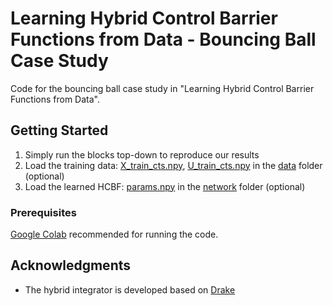 # Learning Hybrid Control Barrier Functions from Data - Bouncing Ball Case Study

Code for the bouncing ball case study in "Learning Hybrid Control Barrier Functions from Data".

## Getting Started

1. Simply run the blocks top-down to reproduce our results
2. Load the training data: [X_train_cts.npy](https://github.com/unstable-zeros/learning-hcbfs/blob/main/bouncing_ball_for_share/data/X_train_cts.npy), [U_train_cts.npy](https://github.com/unstable-zeros/learning-hcbfs/blob/main/bouncing_ball_for_share/data/U_train_cts.npy) in the [data](https://github.com/unstable-zeros/learning-hcbfs/tree/main/bouncing_ball_for_share/data) folder (optional)
3. Load the learned HCBF: [params.npy](https://github.com/unstable-zeros/learning-hcbfs/tree/main/bouncing_ball_for_share/network) in the [network](https://github.com/unstable-zeros/learning-hcbfs/tree/main/bouncing_ball_for_share/network) folder (optional)


### Prerequisites

[Google Colab](https://colab.research.google.com/) recommended for running the code.

## Acknowledgments

* The hybrid integrator is developed based on [Drake](https://drake.mit.edu/)

